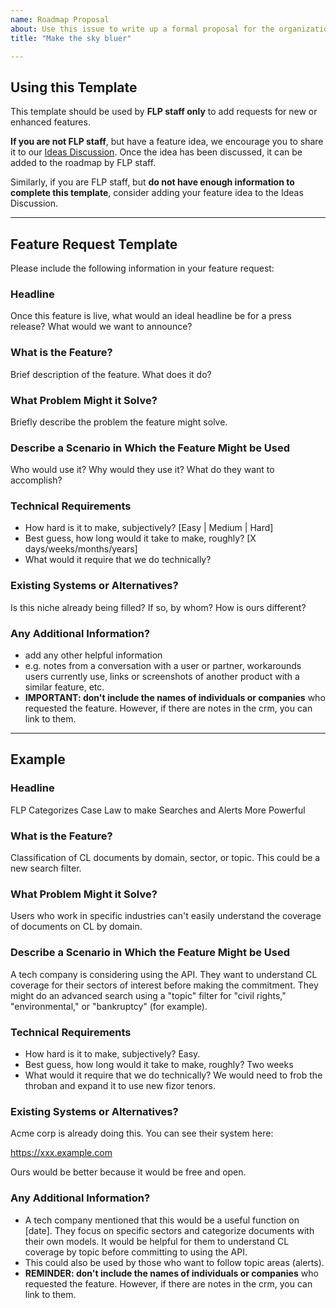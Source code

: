 ```yaml
---
name: Roadmap Proposal
about: Use this issue to write up a formal proposal for the organization. This should be used by FLP staff only.
title: "Make the sky bluer"

---
```



## **Using this Template**

This template should be used by **FLP staff only** to add requests for new or enhanced features.

**If you are not FLP staff**, but have a feature idea, we encourage you to share it to our [Ideas Discussion][idea]. Once the idea has been discussed, it can be added to the roadmap by FLP staff.

Similarly, if you are FLP staff, but **do not have enough information to complete this template**, consider adding your feature idea to the Ideas Discussion.

[idea]: https://github.com/freelawproject/foresight/discussions/new?category=ideas

___
## Feature Request Template

Please include the following information in your feature request:

### Headline

Once this feature is live, what would an ideal headline be for a press release? What would we want to announce?

### What is the Feature?

Brief description of the feature. What does it do?

### What Problem Might it Solve?

Briefly describe the problem the feature might solve.

### Describe a Scenario in Which the Feature Might be Used

Who would use it? Why would they use it? What do they want to accomplish?

### Technical Requirements

 - How hard is it to make, subjectively? [Easy | Medium | Hard]
 - Best guess, how long would it take to make, roughly? [X days/weeks/months/years]
 - What would it require that we do technically?

### Existing Systems or Alternatives?

Is this niche already being filled? If so, by whom? How is ours different?

### Any Additional Information?

- add any other helpful information
- e.g. notes from a conversation with a user or partner, workarounds users currently use, links or screenshots of another product with a similar feature, etc.
- **IMPORTANT: don't include the names of individuals or companies** who requested the feature. However, if there are notes in the crm, you can link to them.

____
## Example

### Headline

FLP Categorizes Case Law to make Searches and Alerts More Powerful

### What is the Feature?

Classification of CL documents by domain, sector, or topic. This could be a new search filter.

### What Problem Might it Solve?

Users who work in specific industries can't easily understand the coverage of documents on CL by domain.

### Describe a Scenario in Which the Feature Might be Used

A tech company is considering using the API. They want to understand CL coverage for their sectors of interest before making the commitment. They might do an advanced search using a "topic" filter for "civil rights," "environmental," or "bankruptcy" (for example).

### Technical Requirements

 - How hard is it to make, subjectively? Easy.
 - Best guess, how long would it take to make, roughly? Two weeks
 - What would it require that we do technically? We would need to frob the throban and expand it to use new fizor tenors.

### Existing Systems or Alternatives?

Acme corp is already doing this. You can see their system here: 

https://xxx.example.com

Ours would be better because it would be free and open.

### Any Additional Information?

- A tech company mentioned that this would be a useful function on [date]. They focus on specific sectors and categorize documents with their own models. It would be helpful for them to understand CL coverage by topic before committing to using the API.
- This could also be used by those who want to follow topic areas (alerts).
- **REMINDER: don't include the names of individuals or companies** who requested the feature. However, if there are notes in the crm, you can link to them.

